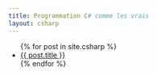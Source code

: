 ```yaml
---
title: Programmation C# comme les vrais
layout: csharp
---
```


<ul>
  {% for post in site.csharp %}
    <li>
      <a href="{{ post.url }}">{{ post.title }}</a>
    </li>
  {% endfor %}
</ul>

